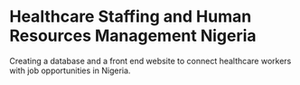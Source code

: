 # Healthcare Staffing and Human Resources Management Nigeria

Creating a database and a front end website to connect healthcare workers with job opportunities in Nigeria.
